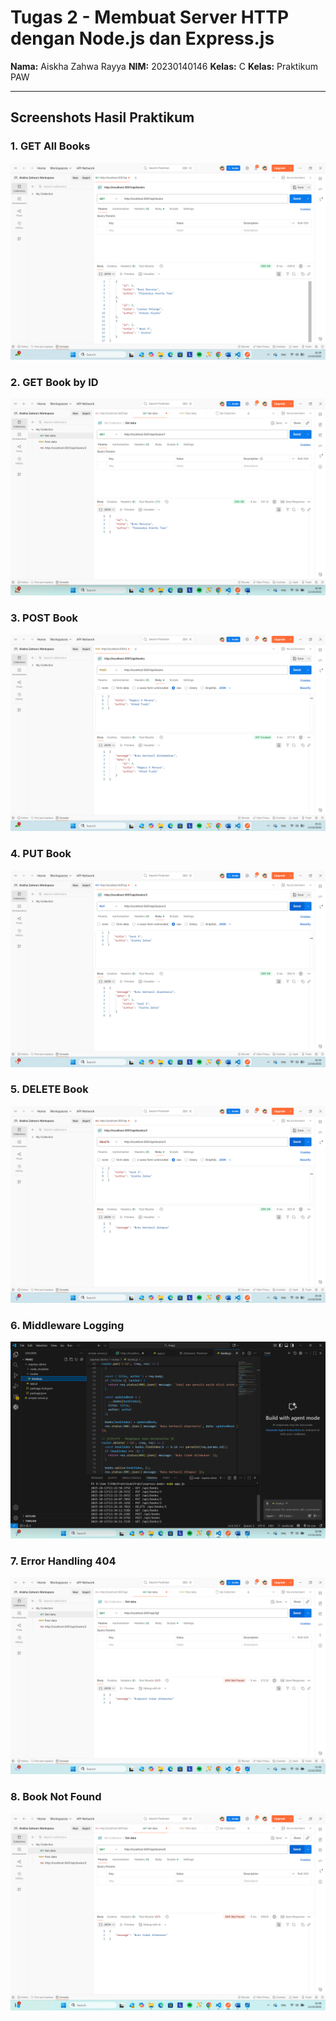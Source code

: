 # Tugas 2 - Membuat Server HTTP dengan Node.js dan Express.js

**Nama:** Aiskha Zahwa Rayya
**NIM:** 20230140146
**Kelas:** C
**Kelas:** Praktikum PAW  


---

## Screenshots Hasil Praktikum

### 1. GET All Books
![GETAll](Tugas/Tugas2/Screenshots/Read(GET-all).png)

### 2. GET Book by ID
![GETbyID](Tugas/Tugas2/Screenshots/Read(GET-id).png)

### 3. POST Book
![POST](Tugas/Tugas2/Screenshots/Create(POST).png)

### 4. PUT Book
![PUT](Tugas/Tugas2/Screenshots/Update(PUT).png)

### 5. DELETE Book
![DELETE](Tugas/Tugas2/Screenshots/Delete.png)

### 6. Middleware Logging
![Logging](Tugas/Tugas2/Screenshots/Logging.png)

### 7. Error Handling 404
![404](Tugas/Tugas2/Screenshots/404.png)

### 8. Book Not Found
![NotFound](Tugas/Tugas2/Screenshots/NotFound.png)